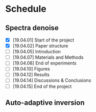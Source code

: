 # Schedule

## Spectra denoise

- [x] [19.04.01] Start of the project
- [x] [19.04.02] Paper structure
- [ ] [19.04.05] Introduction
- [ ] [19.04.07] Materials and Methods
- [ ] [19.04.08] End of experiments
- [ ] [19.04.10] Figures
- [ ] [19.04.12] Results
- [ ] [19.04.14] Discussions & Conclusions
- [ ] [19.04.15] End of the project

## Auto-adaptive inversion